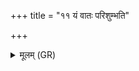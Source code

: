+++
title = "११ यं वातः परिशुम्भति"

+++
<details><summary>मूलम् (GR)</summary>

यं वातः परिशुम्भति  
यम् इन्द्रो ब्रह्मणस्पतिः ।  
ब्रह्मेद्धाव् अग्नी ईजाते  
रोहितस्य स्वर्विदः ॥
</details>